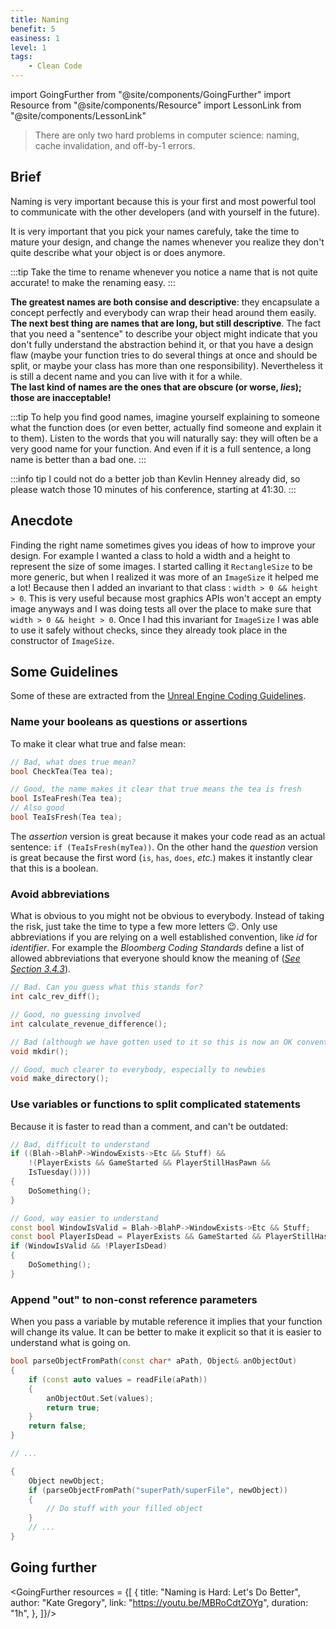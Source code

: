 ```yaml
---
title: Naming
benefit: 5
easiness: 1
level: 1
tags:
    - Clean Code
---
```

import GoingFurther from "@site/components/GoingFurther"
import Resource from "@site/components/Resource"
import LessonLink from "@site/components/LessonLink"

> There are only two hard problems in computer science: naming, cache invalidation, and off-by-1 errors.

## Brief

Naming is very important because this is your first and most powerful tool to communicate with the other developers (and with yourself in the future).

It is very important that you pick your names carefuly, take the time to mature your design, and change the names whenever you realize they don't quite describe what your object is or does anymore.

:::tip
Take the time to rename whenever you notice a name that is not quite accurate!
<LessonLink slug="ide" anchor="#rename" text="Use the features of your IDE"/> to make the renaming easy.
:::

**The greatest names are both consise and descriptive**: they encapsulate a concept perfectly and everybody can wrap their head around them easily.<br/>
**The next best thing are names that are long, but still descriptive**. The fact that you need a "sentence" to describe your object might indicate that you don't fully understand the abstraction behind it, or that you have a design flaw (maybe your function tries to do several things at once and should be split, or maybe your class has more than one responsibility). Nevertheless it is still a decent name and you can live with it for a while.<br/>
**The last kind of names are the ones that are obscure (or worse, *lies*); those are inacceptable!**

:::tip
To help you find good names, imagine yourself explaining to someone what the function does (or even better, actually find someone and explain it to them). Listen to the words that you will naturally say: they will often be a very good name for your function. And even if it is a full sentence, a long name is better than a bad one.
:::

:::info tip
I could not do a better job than Kevlin Henney already did, so please watch those 10 minutes of his conference, starting at 41:30.
<Resource 
    title="Clean Coders Hate What Happens to Your Code When You Use These Enterprise Programming Tricks"
    author="Kevlin Henney"
    link="https://youtu.be/FyCYva9DhsI?t=2490"/>
:::

## Anecdote

Finding the right name sometimes gives you ideas of how to improve your design. For example I wanted a class to hold a width and a height to represent the size of some images. I started calling it `RectangleSize` to be more generic, but when I realized it was more of an `ImageSize` it helped me a lot! Because then I added an invariant to that class : `width > 0 && height > 0`. This is very useful because most graphics APIs won't accept an empty image anyways and I was doing tests all over the place to make sure that `width > 0 && height > 0`. Once I had this invariant for `ImageSize` I was able to use it safely without checks, since they already took place in the constructor of `ImageSize`.

## Some Guidelines

Some of these are extracted from the [Unreal Engine Coding Guidelines](https://docs.unrealengine.com/4.27/en-US/ProductionPipelines/DevelopmentSetup/CodingStandard/).

### Name your booleans as questions or assertions

To make it clear what true and false mean:

```cpp
// Bad, what does true mean?
bool CheckTea(Tea tea);

// Good, the name makes it clear that true means the tea is fresh
bool IsTeaFresh(Tea tea);
// Also good
bool TeaIsFresh(Tea tea);
```

The *assertion* version is great because it makes your code read as an actual sentence: `if (TeaIsFresh(myTea))`.
On the other hand the *question* version is great because the first word (`is`, `has`, `does`, *etc.*) makes it instantly clear that this is a boolean.

### Avoid abbreviations

What is obvious to you might not be obvious to everybody. Instead of taking the risk, just take the time to type a few more letters :wink:. Only use abbreviations if you are relying on a well established convention, like *id* for *identifier*. For example the *Bloomberg Coding Standards* define a list of allowed abbreviations that everyone should know the meaning of ([*See Section 3.4.3*](http://bloomberg.github.io/bde/knowledge_base/coding_standards.html#general-naming-conventions)).

```cpp
// Bad. Can you guess what this stands for?
int calc_rev_diff();

// Good, no guessing involved
int calculate_revenue_difference();

// Bad (although we have gotten used to it so this is now an OK convention)
void mkdir();

// Good, much clearer to everybody, especially to newbies
void make_directory();
```

### Use variables or functions to split complicated statements

Because it is faster to read than a comment, and can't be outdated:

```cpp
// Bad, difficult to understand
if ((Blah->BlahP->WindowExists->Etc && Stuff) &&
    !(PlayerExists && GameStarted && PlayerStillHasPawn &&
    IsTuesday())))
{
    DoSomething();
}

// Good, way easier to understand
const bool WindowIsValid = Blah->BlahP->WindowExists->Etc && Stuff;
const bool PlayerIsDead = PlayerExists && GameStarted && PlayerStillHasPawn && IsTuesday();
if (WindowIsValid && !PlayerIsDead)
{
    DoSomething();
}
```

### Append "out" to non-const reference parameters

When you pass a variable by mutable reference it implies that your function will change its value. It can be better to make it explicit so that it is easier to understand what is going on.

```cpp
bool parseObjectFromPath(const char* aPath, Object& anObjectOut)
{
    if (const auto values = readFile(aPath))
    {
        anObjectOut.Set(values);
        return true;
    }
    return false;
}

// ...

{
    Object newObject;
    if (parseObjectFromPath("superPath/superFile", newObject))
    {
        // Do stuff with your filled object
    }
    // ...
}
```

## Going further

<GoingFurther resources = {[
    {
        title: "Naming is Hard: Let's Do Better",
        author: "Kate Gregory",
        link: "https://youtu.be/MBRoCdtZOYg",
        duration: "1h",
    },
]}/>